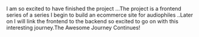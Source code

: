 I am so excited to have finished the project ...The project is a frontend series of a series I begin to build an ecommerce site for audiophiles ..Later on I will link the frontend to the backend so excited to 
go on with this interesting journey.The Awesome Journey Continues!
